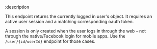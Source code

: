 :description

This endpoint returns the currently logged in user's object. It requires an
active user session and a matching corresponding oauth token.

A session is only created when the user logs in through the web – not through
the native/Facebook login for mobile apps. Use the `/user/{id/userId}` endpoint
for those cases.
